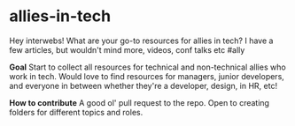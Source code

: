 # allies-in-tech

Hey interwebs! What are your go-to resources for allies in tech? I have a few articles, but wouldn't mind more, videos, conf talks etc #ally

**Goal**
Start to collect all resources for technical and non-technical allies who work in tech. Would love to find resources for managers, junior developers, and everyone in between whether they're a developer, design, in HR, etc! 

**How to contribute**
A good ol' pull request to the repo. Open to creating folders for different topics and roles.
